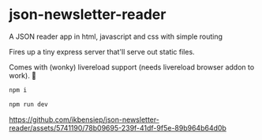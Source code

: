 # json-newsletter-reader
A JSON reader app in html, javascript and css with simple routing

Fires up a tiny express server that'll serve out static files.

Comes with (wonky) livereload support (needs livereload browser addon to work). 🤔

```bash
npm i
```

```bash
npm run dev
```



https://github.com/ikbensiep/json-newsletter-reader/assets/5741190/78b09695-239f-41df-9f5e-89b964b64d0b

